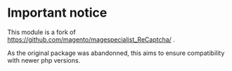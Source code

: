 # Important notice

This module is a fork of  https://github.com/magento/magespecialist_ReCaptcha/ .

As the original package was abandonned, this aims to ensure compatibility with newer php versions.
